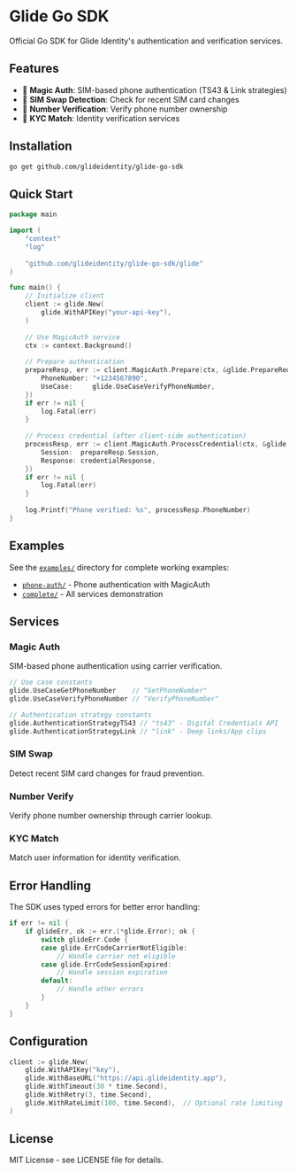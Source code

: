 # Glide Go SDK

Official Go SDK for Glide Identity's authentication and verification services.

## Features

- 🔐 **Magic Auth**: SIM-based phone authentication (TS43 & Link strategies)
- 🔄 **SIM Swap Detection**: Check for recent SIM card changes
- 📱 **Number Verification**: Verify phone number ownership
- 👤 **KYC Match**: Identity verification services

## Installation

```bash
go get github.com/glideidentity/glide-go-sdk
```

## Quick Start

```go
package main

import (
    "context"
    "log"
    
    "github.com/glideidentity/glide-go-sdk/glide"
)

func main() {
    // Initialize client
    client := glide.New(
        glide.WithAPIKey("your-api-key"),
    )
    
    // Use MagicAuth service
    ctx := context.Background()
    
    // Prepare authentication
    prepareResp, err := client.MagicAuth.Prepare(ctx, &glide.PrepareRequest{
        PhoneNumber: "+1234567890",
        UseCase:     glide.UseCaseVerifyPhoneNumber,
    })
    if err != nil {
        log.Fatal(err)
    }
    
    // Process credential (after client-side authentication)
    processResp, err := client.MagicAuth.ProcessCredential(ctx, &glide.ProcessRequest{
        Session:  prepareResp.Session,
        Response: credentialResponse,
    })
    if err != nil {
        log.Fatal(err)
    }
    
    log.Printf("Phone verified: %s", processResp.PhoneNumber)
}
```

## Examples

See the [`examples/`](examples/) directory for complete working examples:
- [`phone-auth/`](examples/phone-auth/) - Phone authentication with MagicAuth
- [`complete/`](examples/complete/) - All services demonstration

## Services

### Magic Auth
SIM-based phone authentication using carrier verification.

```go
// Use case constants
glide.UseCaseGetPhoneNumber    // "GetPhoneNumber"
glide.UseCaseVerifyPhoneNumber // "VerifyPhoneNumber"

// Authentication strategy constants
glide.AuthenticationStrategyTS43 // "ts43" - Digital Credentials API
glide.AuthenticationStrategyLink // "link" - Deep links/App clips
```

### SIM Swap
Detect recent SIM card changes for fraud prevention.

### Number Verify
Verify phone number ownership through carrier lookup.

### KYC Match
Match user information for identity verification.

## Error Handling

The SDK uses typed errors for better error handling:

```go
if err != nil {
    if glideErr, ok := err.(*glide.Error); ok {
        switch glideErr.Code {
        case glide.ErrCodeCarrierNotEligible:
            // Handle carrier not eligible
        case glide.ErrCodeSessionExpired:
            // Handle session expiration
        default:
            // Handle other errors
        }
    }
}
```

## Configuration

```go
client := glide.New(
    glide.WithAPIKey("key"),
    glide.WithBaseURL("https://api.glideidentity.app"),
    glide.WithTimeout(30 * time.Second),
    glide.WithRetry(3, time.Second),
    glide.WithRateLimit(100, time.Second),  // Optional rate limiting
)
```

## License

MIT License - see LICENSE file for details.
